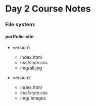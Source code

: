 # Day 2 Course Notes

### File system:

#### portfolio-site

* version1
  * index.html
  * css/style.css
  * img/ali.jpg

* version2
  * index.html
  * css/style.css
  * img/ images

